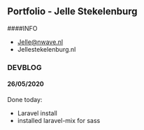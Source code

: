 ## Portfolio - Jelle Stekelenburg
####INFO
 - Jelle@nwave.nl
 - Jellestekelenburg.nl
    
    

### DEVBLOG

#### 26/05/2020
Done today:
 - Laravel install
 - installed laravel-mix for sass

 
